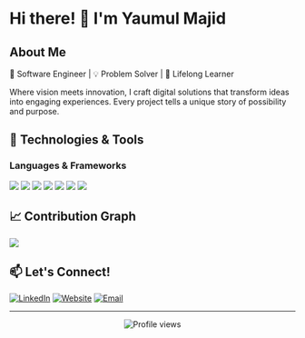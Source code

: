 # Hi there! 👋 I'm Yaumul Majid

## About Me
🚀 Software Engineer | 💡 Problem Solver | 🌱 Lifelong Learner

Where vision meets innovation, I craft digital solutions that transform ideas into engaging experiences. Every project tells a unique story of possibility and purpose.

## 🔧 Technologies & Tools

### Languages & Frameworks
![](https://img.shields.io/badge/Code-JavaScript-informational?style=flat&logo=javascript&logoColor=white&color=2bbc8a)
![](https://img.shields.io/badge/Code-React-informational?style=flat&logo=react&logoColor=white&color=2bbc8a)
![](https://img.shields.io/badge/Code-Flutter-informational?style=flat&logo=flutter&logoColor=white&color=2bbc8a)
![](https://img.shields.io/badge/Code-Vue.js-informational?style=flat&logo=vue.js&logoColor=white&color=2bbc8a)
![](https://img.shields.io/badge/Code-Java-informational?style=flat&logo=java&logoColor=white&color=2bbc8a)
![](https://img.shields.io/badge/Framework-Spring-informational?style=flat&logo=spring&logoColor=white&color=2bbc8a)
![](https://img.shields.io/badge/Framework-Laravel-informational?style=flat&logo=laravel&logoColor=white&color=2bbc8a)

## 📈 Contribution Graph
![](https://github-readme-activity-graph.vercel.app/graph?username=yaumulmajid&theme=react-dark&hide_border=true&area=true)

## 📫 Let's Connect!
[![LinkedIn](https://img.shields.io/badge/LinkedIn-Connect-blue?style=flat&logo=linkedin)](https://linkedin.com/in/yaumulmajid)
[![Website](https://img.shields.io/badge/Website-Visit-green?style=flat&logo=google-chrome)](https://yaumulmajid.com)
[![Email](https://img.shields.io/badge/Email-Contact-red?style=flat&logo=gmail)](mailto:contact@yaumulmajid.com)

---
<p align="center">
  <img src="https://komarev.com/ghpvc/?username=yaumulmajid&color=blue" alt="Profile views" />
</p>
